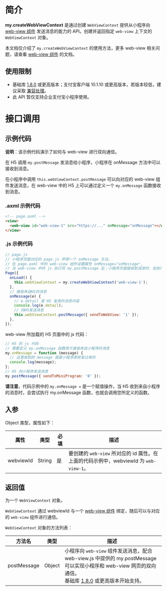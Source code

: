 # 简介

**my.createWebViewContext** 是通过创建 `WebViewContext` 提供从小程序向 [web-view 组件](https://opendocs.alipay.com/mini/component/web-view) 发送消息的能力的 API。创建并返回指定 `web-view` 上下文的 `WebViewContext` 对象。

本文档仅介绍了 `my.createWebViewContext` 的使用方法，更多 web-view 相关问题，请查看 [web-view 组件](https://opendocs.alipay.com/mini/component/web-view) 的文档。

## 使用限制

- 基础库 [1.8.0](https://opendocs.alipay.com/mini/framework/lib) 或更高版本；支付宝客户端 10.1.10 或更高版本，若版本较低，建议采取 [兼容处理](/mini/framework/compatibility)。
- 此 API 暂仅支持企业支付宝小程序使用。

# 接口调用

## 示例代码

**说明**：该示例代码演示了如何与 web-view 进行双向通信。

在 H5 调用 `my.postMessage` 发消息给小程序，小程序在 onMessage 方法中可以接收到消息。

在小程序中调用 `this.webViewContext.postMessage` 可以向对应的 web-view 组件发送消息，在 web-view 中的 H5 上可以通过定义一个 `my.onMessage` 函数接收到消息。

### .axml 示例代码

```html
<!-- page.axml -->
<view>
  <web-view id="web-view-1" src="https://..." onMessage="onMessage"></web-view>
</view>
```

### .js 示例代码

```javascript
// page.js
// 小程序页面对应的 page.js 声明一个 onMessage 方法，
// 在 page.axml 中的 web-view 组件设置属性 onMessage="onMessage",
// 当 web-view 中的 js 执行完 my.postMessage 后；小程序页面接收到消息时，会执行 onMessage 方法
Page({
  onLoad() {
    this.webViewContext = my.createWebViewContext('web-view-1');
  },
  // 接收来自H5的消息
  onMessage(e) {
    // e.detail 是 H5 发来的消息内容
    console.log(e.detail);
    // 向H5发送消息
    this.webViewContext.postMessage({ sendToWebView: '1' });
  },
});
```

web-view 所加载的 H5 页面中的 js 代码：

```javascript
// H5 的 js 代码
// 需要定义 my.onMessage 函数用于接收来自小程序的消息
my.onMessage = function (message) {
  // 这里收到的 message 就是小程序原样发过来的
  console.log(message);
};
// H5 向小程序发送消息
my.postMessage({ sendToMiniProgram: '0' });
```

**请注意**，代码示例中的 `my.onMessage =` 是一个赋值操作，当 H5 收到来自小程序的消息时，会尝试执行 my.onMessage 函数，也就会调用您所定义的函数。

## 入参

Object 类型，属性如下：

| **属性** | **类型** | **必填** | **描述** |
| --- | --- | --- | --- |
| webviewId | String | 是 | 要创建的 `web-view` 所对应的 id 属性。在上面的代码示例中，webviewId 为 `web-view-1`。 |

## 返回值

为一个 `WebViewContext` 对象。

`WebViewContext` 通过 webviewId 与一个 [web-view 组件](https://opendocs.alipay.com/mini/component/web-view) 绑定，随后可以与对应的 `web-view` 组件进行通信。

`WebViewContext` 对象的方法列表：

| **方法名** | **类型** | **描述** |
| --- | --- | --- |
| postMessage | Object | 小程序向 `web-view` 组件发送消息，配合 web-view.js 中提供的 my.postMessage 可以实现小程序和 web-view 网页的双向通信。<br />基础库 [1.8.0](https://opendocs.alipay.com/mini/framework/lib) 或更高版本开始支持。 |
